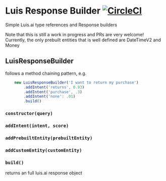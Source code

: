 # Luis Response Builder [![CircleCI](https://circleci.com/gh/microsoftly/luis-response-builder/tree/master.svg?style=shield)](https://circleci.com/gh/microsoftly/luis-response-builder/tree/master)
Simple Luis.ai type references and Response builders

Note that this is still a work in progress and PRs are very welcome!
Currently, the only prebuilt entities that is well defined are DateTimeV2 and Money

## LuisResponseBuilder
follows a method chaining pattern, e.g.
```javascript
    new LuisResponseBuilder('I want to return my purchase')
        .addIntent('returns', 0.93)
        .addIntent('purchase', .3)
        .addIntent('none': .01)
        .build()
```
### ```constructor(query)```
### ```addIntent(intent, score)```
### ```addPrebuiltEntity(prebuiltEntity)```
### ```addCustomEntity(customEntity)```
### ```build()```
returns an full luis.ai response object
